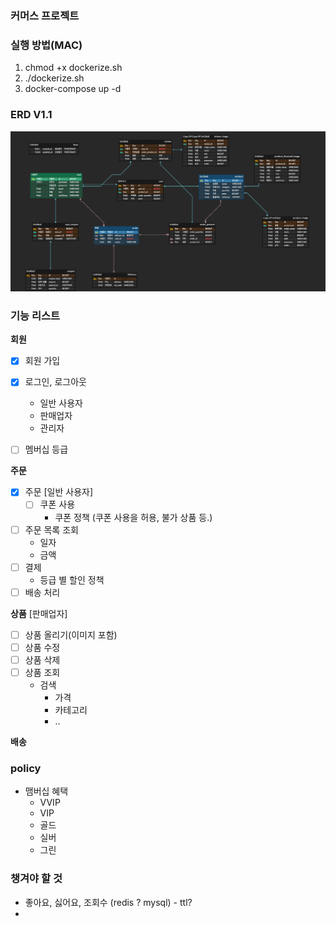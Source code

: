 
### 커머스 프로젝트

### 실행 방법(MAC)
1. chmod +x dockerize.sh 
2. ./dockerize.sh
3. docker-compose up -d

### ERD V1.1
<img src="image/erdV1,1.png" >

### 기능 리스트

**회원**
- [x]  회원 가입
- [x] 로그인, 로그아웃
  - 일반 사용자
  - 판매업자
  - 관리자
- [ ] 멤버십 등급

 
 **주문**
- [x] 주문 [일반 사용자]
  - [ ] 쿠폰 사용
    - 쿠폰 정책 (쿠폰 사용을 허용, 불가 상품 등.)
- [ ] 주문 목록 조회
  - 일자
  - 금액
- [ ] 결제
  - 등급 별 할인 정책
- [ ] 배송 처리

**상품** [판매업자]
- [ ] 상품 올리기(이미지 포함)
- [ ] 상품 수정
- [ ] 상품 삭제
- [ ] 상품 조회
  - 검색
    - 가격
    - 카테고리
    - ..

**배송**

### policy
 
- 맴버십 혜택
  - VVIP
  - VIP
  - 골드
  - 실버
  - 그린

### 챙겨야 할 것
- 좋아요, 싫어요, 조회수 (redis ? mysql) - ttl?
- 